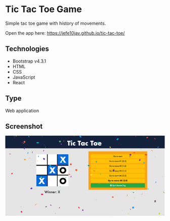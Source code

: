 # Tic Tac Toe Game

Simple tac toe game with history of movements.

Open the app here:
https://jefe10jav.github.io/tic-tac-toe/

## Technologies

- Bootstrap v4.3.1
- HTML
- CSS
- JavaScript
- React

## Type

Web application

## Screenshot

![Cloropeth-Map](/src/img/app.png)

